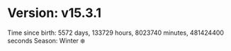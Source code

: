 # Version: v15.3.1
Time since birth: 5572 days, 133729 hours, 8023740 minutes, 481424400 seconds
Season: Winter ❄️
